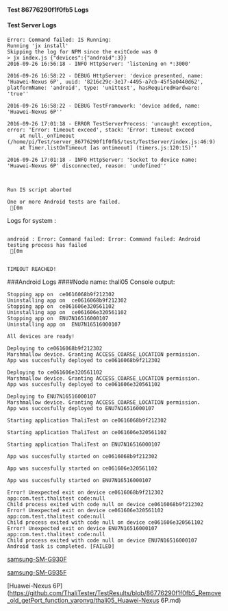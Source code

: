 #### Test 86776290f1f0fb5 Logs

#### Test Server Logs
```
Error: Command failed: IS Running:
Running 'jx install'
Skipping the log for NPM since the exitCode was 0
> jx index.js {"devices":{"android":3}}
2016-09-26 16:56:18 - INFO HttpServer: 'listening on *:3000'

2016-09-26 16:58:22 - DEBUG HttpServer: 'device presented, name: 'Huawei-Nexus 6P', uuid: '8216c29c-3e17-4495-a7cb-45f5a0440d62', platformName: 'android', type: 'unittest', hasRequiredHardware: 'true''

2016-09-26 16:58:22 - DEBUG TestFramework: 'device added, name: 'Huawei-Nexus 6P''

2016-09-26 17:01:18 - ERROR TestServerProcess: 'uncaught exception, error: 'Error: timeout exceed', stack: 'Error: timeout exceed
    at null._onTimeout (/home/pi/Test/server_86776290f1f0fb5/test/TestServer/index.js:46:9)
    at Timer.listOnTimeout [as ontimeout] (timers.js:120:15)''

2016-09-26 17:01:18 - INFO HttpServer: 'Socket to device name: 'Huawei-Nexus 6P' disconnected, reason: 'undefined''


 
Run IS script aborted
 
One or more Android tests are failed.
 [0m

```


Logs for system : 
```

android : Error: Command failed: Error: Command failed: Android testing process has failed
 [0m


TIMEOUT REACHED!
```
###Android Logs
####Node name: thali05
Console output:
```
Stopping app on  ce0616068b9f212302
Uninstalling app on  ce0616068b9f212302
Stopping app on  ce061606e320561102
Uninstalling app on  ce061606e320561102
Stopping app on  ENU7N16516000107
Uninstalling app on  ENU7N16516000107

All devices are ready!

Deploying to ce0616068b9f212302
Marshmallow device. Granting ACCESS_COARSE_LOCATION permission.
App was succesfully deployed to ce0616068b9f212302

Deploying to ce061606e320561102
Marshmallow device. Granting ACCESS_COARSE_LOCATION permission.
App was succesfully deployed to ce061606e320561102

Deploying to ENU7N16516000107
Marshmallow device. Granting ACCESS_COARSE_LOCATION permission.
App was succesfully deployed to ENU7N16516000107

Starting application ThaliTest on ce0616068b9f212302

Starting application ThaliTest on ce061606e320561102

Starting application ThaliTest on ENU7N16516000107

App was succesfully started on ce0616068b9f212302

App was succesfully started on ce061606e320561102

App was succesfully started on ENU7N16516000107

Error! Unexpected exit on device ce0616068b9f212302 app:com.test.thalitest code:null 
Child process exited with code null on device ce0616068b9f212302
Error! Unexpected exit on device ce061606e320561102 app:com.test.thalitest code:null 
Child process exited with code null on device ce061606e320561102
Error! Unexpected exit on device ENU7N16516000107 app:com.test.thalitest code:null 
Child process exited with code null on device ENU7N16516000107
Android task is completed. [FAILED]
```
[samsung-SM-G930F](https://github.com/ThaliTester/TestResults/blob/86776290f1f0fb5_Remove_old_getPort_function_yaronyg/thali05_samsung-SM-G930F.md)

[samsung-SM-G935F](https://github.com/ThaliTester/TestResults/blob/86776290f1f0fb5_Remove_old_getPort_function_yaronyg/thali05_samsung-SM-G935F.md)

[Huawei-Nexus 6P](https://github.com/ThaliTester/TestResults/blob/86776290f1f0fb5_Remove_old_getPort_function_yaronyg/thali05_Huawei-Nexus 6P.md)




